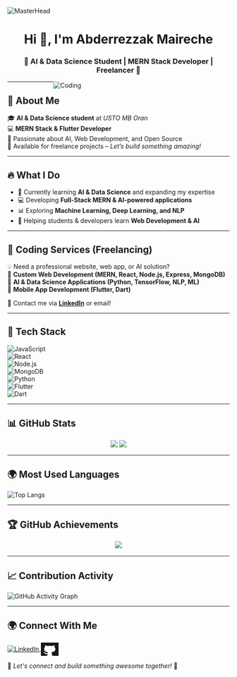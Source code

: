 ![MasterHead](https://user-images.githubusercontent.com/66934377/223913733-deb1d974-787d-43c4-b60d-eff538aa161e.gif)

<h1 align="center">Hi 👋, I'm Abderrezzak Maireche</h1>
<h3 align="center">🚀 AI & Data Science Student | MERN Stack Developer | Freelancer 🚀</h3>

<img align="right" alt="Coding" width="400" src="https://camo.githubusercontent.com/73fe8a09642bc88c0f287fe43ce0f0b05bdf9d6cf474b0ccd178555385078816/68747470733a2f2f696d672e6574696d672e636f6d2f7468756d622f6d7369642d38343134363035362c77696474682d313230302c6865696768742d3930302c696d6773697a652d3633383035332c726573697a656d6f64652d382f32303231303730365f646576656c6f7065722d65636f6e6f6d795f30312e6a7067"/>

---

## 🔹 About Me  
🎓 **AI & Data Science student** at *USTO MB Oran*  
💻 **MERN Stack & Flutter Developer**  
🧠 Passionate about AI, Web Development, and Open Source  
💼 Available for freelance projects – *Let’s build something amazing!*  

---

## 🔥 What I Do  
- 🌱 Currently learning **AI & Data Science** and expanding my expertise  
- 💻 Developing **Full-Stack MERN & AI-powered applications**  
- 📊 Exploring **Machine Learning, Deep Learning, and NLP**  
- 🤝 Helping students & developers learn **Web Development & AI**  

---

## 💼 Coding Services (Freelancing)  
💡 Need a professional website, web app, or AI solution?  
🔹 **Custom Web Development (MERN, React, Node.js, Express, MongoDB)**  
🔹 **AI & Data Science Applications (Python, TensorFlow, NLP, ML)**  
🔹 **Mobile App Development (Flutter, Dart)**  

📩 Contact me via **[LinkedIn](https://linkedin.com/in/abderrezzak-maireche)** or email!

---

## 🚀 Tech Stack  
![JavaScript](https://img.shields.io/badge/-JavaScript-F7DF1E?style=flat-square&logo=javascript&logoColor=black)  
![React](https://img.shields.io/badge/-React-61DAFB?style=flat-square&logo=react&logoColor=black)  
![Node.js](https://img.shields.io/badge/-Node.js-339933?style=flat-square&logo=node.js&logoColor=white)  
![MongoDB](https://img.shields.io/badge/-MongoDB-47A248?style=flat-square&logo=mongodb&logoColor=white)  
![Python](https://img.shields.io/badge/-Python-3776AB?style=flat-square&logo=python&logoColor=white)  
![Flutter](https://img.shields.io/badge/-Flutter-02569B?style=flat-square&logo=flutter&logoColor=white)  
![Dart](https://img.shields.io/badge/-Dart-0175C2?style=flat-square&logo=dart&logoColor=white)  

---

## 📊 GitHub Stats  
<p align="center">
  <img src="https://github-readme-stats.vercel.app/api?username=abderrezzakmrch&show_icons=true&theme=radical" width="400"/>
  <img src="https://github-readme-streak-stats.herokuapp.com/?user=abderrezzakmrch&theme=radical" width="400"/>
</p>

---

## 🌍 Most Used Languages  
![Top Langs](https://github-readme-stats.vercel.app/api/top-langs/?username=abderrezzakmrch&layout=compact&theme=radical)

---

## 🏆 GitHub Achievements  
<p align="center">
  <img src="https://github-profile-trophy.vercel.app/?username=abderrezzakmrch&theme=radical&no-frame=true&column=4"/>
</p>

---

## 📈 Contribution Activity  
![GitHub Activity Graph](https://github-readme-activity-graph.cyclic.app/graph?username=abderrezzakmrch&theme=radical)

---

## 🌍 Connect With Me  
<p align="left">
<a href="https://linkedin.com/in/abderrezzak-maireche" target="blank">
  <img align="center" src="https://raw.githubusercontent.com/rahuldkjain/github-profile-readme-generator/master/src/images/icons/Social/linked-in-alt.svg" alt="LinkedIn" height="30" width="40" />
</a>
<a href="https://github.com/abderrezzakmrch" target="blank">
  <img align="center" src="https://raw.githubusercontent.com/edent/SuperTinyIcons/master/images/svg/github.svg" alt="GitHub" height="30" width="40" />
</a>
</p>

🚀 *Let's connect and build something awesome together!* 🚀
